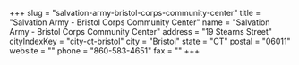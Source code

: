 +++
slug = "salvation-army-bristol-corps-community-center"
title = "Salvation Army - Bristol Corps Community Center"
name = "Salvation Army - Bristol Corps Community Center"
address = "19 Stearns Street"
cityIndexKey = "city-ct-bristol"
city = "Bristol"
state = "CT"
postal = "06011"
website = ""
phone = "860-583-4651"
fax = ""
+++
